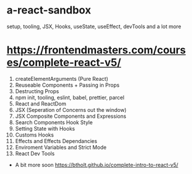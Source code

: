 # a-react-sandbox
setup, tooling, JSX, Hooks, useState, useEffect, devTools and a lot more

# https://frontendmasters.com/courses/complete-react-v5/


1. createElementArguments (Pure React)
2. Reuseable Components + Passing in Props
3. Destructing Props
4. npm init, tooling, eslint, babel, prettier, parcel
5. React and ReactDom
6. JSX (Seperation of Concerns out the window)
7. JSX Composite Components and Expressions
8. Search Components Hook Style
9. Setting State with Hooks
10. Customs Hooks
11. Effects and Effects Dependancies
12. Enviroment Variables and Strict Mode
13. React Dev Tools


+ A bit more soon
https://btholt.github.io/complete-intro-to-react-v5/
